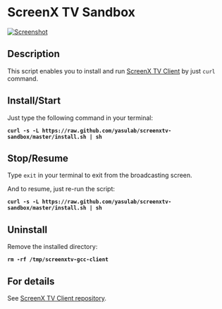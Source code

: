 # ScreenX TV Sandbox

[![Screenshot](https://raw.github.com/tompng/screenxtv-gcc-client/master/images/ss-screenxtv.png)](http://screenx.tv)

## Description

This script enables you to install and run [ScreenX TV Client](https://github.com/tompng/screenxtv-gcc-client) by just `curl` command.

## Install/Start

Just type the following command in your terminal:

__`curl -s -L https://raw.github.com/yasulab/screenxtv-sandbox/master/install.sh | sh`__

## Stop/Resume

Type `exit` in your terminal to exit from the broadcasting screen.

And to resume, just re-run the script:

__`curl -s -L https://raw.github.com/yasulab/screenxtv-sandbox/master/install.sh | sh`__

## Uninstall

Remove the installed directory:

__`rm -rf /tmp/screenxtv-gcc-client`__

## For details

See [ScreenX TV Client repository](https://github.com/tompng/screenxtv-gcc-client).
